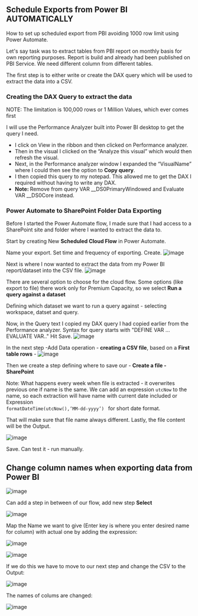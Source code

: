 ## Schedule Exports from Power BI AUTOMATICALLY 
<!-- https://www.youtube.com/watch?v=ZTkbC8zhA5k -->


How to set up scheduled export from PBI avoiding 1000 row limit using Power Automate.

Let's say task was to extract tables from PBI report on monthly basis for own reporting purposes. Report is build and already had been published on PBI Service. We need different column from different tables.

The first step is to either write or create the DAX query which will be used to extract the data into a CSV.

### Creating the DAX Query to extract the data
NOTE: The limitation is 100,000 rows or 1 Million Values, which ever comes first
<!-- https://www.youtube.com/watch?v=WsbIXJDhC_o&list=PLDz00l_jz6zze26MVT-0YV7qcjismMFFo&index=2 
https://www.fourmoo.com/2022/06/15/exporting-a-power-bi-visual-data-to-a-csv-file-in-sharepoint/
-->
<!-- Run PA, Click Dataset Refresh, When analyzing is done open name of desired visual - down click on copy query - compare with actual data selected and all filters applied -->

I will use the Performance Analyzer built into Power BI desktop to get the query I need.

 - I click on View in the ribbon and then clicked on Performance analyzer.
 - Then in the visual I clicked on the “Analyze this visual” which would then refresh the visual.
 - Next, in the Performance analyzer window I expanded the “VisualName” where I could then see the option to <b>Copy query</b>.
 - I then copied this query to my notepad. This allowed me to get the DAX I required without having to write any DAX.
 -  <b> Note: </b> Remove from query VAR __DS0PrimaryWindowed and Evaluate VAR __DS0Core instead.

### Power Automate to SharePoint Folder Data Exporting

Before I started the Power Automate flow, I made sure that I had access to a SharePoint site and folder where I wanted to extract the data to.

Start by creating New <b>Scheduled Cloud Flow</b> in Power Automate.

Name your export. Set time and frequency of exporting. Create.
![image](https://github.com/liubovkyry/Power_automate/assets/118057504/67bbdd05-5598-4138-9c9d-e6ea05604a0f)

Next is where I now wanted to extract the data from my Power BI report/dataset into the CSV file.
![image](https://github.com/liubovkyry/Power_automate/assets/118057504/198c5546-fe7b-486d-989f-1c1597dcb2fe)

There are several option to choose for the cloud flow.
Some options (like export to file) there work only for Premium Capacity, so we select <b>Run a query against a dataset</b>

 Defining which dataset we want to run a query against - selecting workspace, datset and query.

 Now, in the Query text I copied my DAX query I had copied earlier from the Performance analyzer.
 Syntax for query starts with "DEFINE VAR ... EVALUATE VAR.." 
 Hit Save.
![image](https://github.com/liubovkyry/Power_automate/assets/118057504/06cd4910-2408-4e4d-80ce-818e5b6768da)


In the next step -Add Data operation -  <b>creating a CSV file</b>, based on a <b>First table rows</b> - 
![image](https://github.com/liubovkyry/Power_automate/assets/118057504/a81a5550-5d0e-4fd8-a8ce-54e6a8b10171)


Then we create a step defining where to save our - <b>Create a file - SharePoint</b>

Note: What happens every week when file is extracted - it overwrites previous one if name is the same. We can add an expression <code>utcNow</code> to the name, so each extraction will have name with current date included or Expression <code> formatDateTime(utcNow(),’MM-dd-yyyy’) </code> for short date format.

That will make sure that file name always different.
Lastly, the file content will be the Output. 

![image](https://github.com/liubovkyry/Power_automate/assets/118057504/934f26c9-5410-400a-b3e6-42c84c5d5038)

Save. Can test it - run manually.


## Change column names when exporting data from Power BI 

![image](https://github.com/liubovkyry/Power_automate/assets/118057504/078ce70e-22df-43bb-a2ae-09d4708ff416)

Can add a step in between of our flow, add new step <b>Select</b>

![image](https://github.com/liubovkyry/Power_automate/assets/118057504/49ed4105-2896-4acc-bff4-8fd1a23b2411)


Map the Name we want to give (Enter key is where you enter desired name for column) with actual one by adding the expression:

![image](https://github.com/liubovkyry/Power_automate/assets/118057504/d1f5c97c-6070-49b7-a2ad-2b05bad14fef)

![image](https://github.com/liubovkyry/Power_automate/assets/118057504/5cffb583-0ccb-46b1-982f-476f191248b0)

If we do this we have to move to our next step and change the CSV to the Output:

![image](https://github.com/liubovkyry/Power_automate/assets/118057504/218975d0-8268-442f-9140-297a82751995)

The names of colums are changed:

![image](https://github.com/liubovkyry/Power_automate/assets/118057504/5bfcd437-dd12-4357-94f0-e83077cfc9d7)


